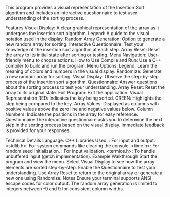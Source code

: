This program provides a visual representation of the Insertion Sort algorithm and includes an interactive questionnaire to test user understanding of the sorting process.

Features
Visual Display: A clear graphical representation of the array as it undergoes the insertion sort algorithm.
Legend: A guide to the visual notation used in the display.
Random Array Generation: Option to generate a new random array for sorting.
Interactive Questionnaire: Test your knowledge of the insertion sort algorithm at each step.
Array Reset: Reset the array to its initial state after sorting or testing.
Menu Navigation: User-friendly menu to choose actions.
How to Use
Compile and Run: Use a C++ compiler to build and run the program.
Menu Options:
Legend: Learn the meaning of colors and numbers in the visual display.
Randomize: Generate a new random array for sorting.
Visual Display: Observe the step-by-step process of the insertion sort algorithm.
Questionnaire: Answer questions about the sorting process to test your understanding.
Array Reset: Reset the array to its original state.
Exit Program: Exit the application.
Visual Representation
RED: Indicates the key being sorted.
GREEN: Highlights the step being compared to the key.
Array Values: Displayed as columns with positive values above the zero line and negative values below.
Column Numbers: Indicate the positions in the array for easy reference.
Questionnaire
The interactive questionnaire asks you to determine the next step in the sorting process based on the visual display. Immediate feedback is provided for your responses.

Technical Details
Language: C++
Libraries Used:
<iostream>: For input and output.
<stdlib.h>: For system commands like clearing the console.
<time.h>: For random seed initialization.
<limits>: For input validation.
<termios.h>: To handle unbuffered input (getch implementation).
Example Walkthrough
Start the program and view the menu.
Select Visual Display to see how the array elements are sorted step-by-step.
Enable the Questionnaire to test your understanding.
Use Array Reset to return to the original array or generate a new one using Randomize.
Notes
Ensure your terminal supports ANSI escape codes for color output.
The random array generation is limited to integers between -9 and 9 for consistent column widths.
